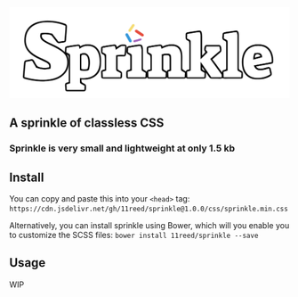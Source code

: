![Sprinkle Logo](assets/images/sprinkle-logo-css-white.png)

<h2>A sprinkle of classless CSS</h2>
<h3>Sprinkle is very small and lightweight at only 1.5 kb</h3>

## Install

You can copy and paste this into your `<head>` tag:
`https://cdn.jsdelivr.net/gh/11reed/sprinkle@1.0.0/css/sprinkle.min.css`

Alternatively, you can install sprinkle using Bower, which will you enable you to customize the SCSS files:
``bower install 11reed/sprinkle --save``

## Usage
WIP
